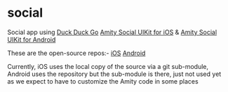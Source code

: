 # social
Social app using [Duck Duck Go](https://duckduckgo.com) [Amity Social UIKit for iOS](https://docs.amity.co/amity-uikit/ios) &  [Amity Social UIKit for Android](https://docs.amity.co/amity-uikit/android)

These are the open-source repos:- [iOS](https://github.com/AmityCo/Amity-Social-Cloud-UIKit-iOS-OpenSource)  [Android](https://github.com/AmityCo/Amity-Social-Cloud-UIKit-Android-OpenSource)

Currently, iOS uses the local copy of the source via a git sub-module, Android uses the repository but the sub-module is there, just not used yet as we expect to have to customize the Amity code in some places
